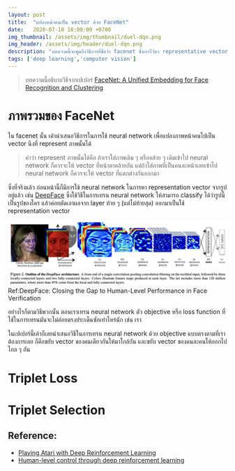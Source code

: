 ```yaml
---
layout: post
title:  "แปลงหน้าคนเป็น vector ด้วย FaceNet"
date:   2020-07-18 18:00:00 +0700
img_thumbnail: /assets/img/thumbnail/duel-dqn.png
img_header: /assets/img/header/duel-dqn.png
description: "บทความนี้จะพูดถึงวิธีการที่ชื่อว่า facenet ซึ่งเอาไว้หา representative vector ของใบหน้าคนด้วยการใช้ triplet loss ซึ่งเราสามารถนำ representative vector นั้นไปทำอะไรต่อได้หลายอย่าง เช่น เอาไปเทียบกันระหว่างสองหน้าแล้วดูว่าเหมือนกันรึเปล่า"
tags: ['deep learning','computer vision']
---
```

> บทความนี้อธิบายวิธีจากเปเปอร์ <a href="https://arxiv.org/pdf/1503.03832.pdf"> FaceNet: A Unified Embedding for Face Recognition and Clustering </a> 

# ภาพรวมของ FaceNet
ใน facenet นั้น เค้านำเสนอวิธีการในการใช้ neural network เพื่อแปลงภาพหน้าคนไปเป็น vector นึงที่ represent ภาพนั้นได้ 
> คำว่า represent ภาพนั้นได้คือ ถ้าเราใส่ภาพเดิม ๆ หรือคล้าย ๆ เดิมเข้าไป neural network ก็ควรจะให้ vector ที่หน้าตาคล้ายกัน แต่ถ้าใส่ภาพที่เป็นคนละหน้าเลยเข้าไป neural network ก็ควรจะให้ vector ที่แตกต่างกันออกมา



ซึ่งที่จริงแล้ว ก่อนหน้านี้ก็มีการใช้ neural network ในการหา representation vector จากรูปอยู่แล้ว เช่น <a href="https://www.cs.toronto.edu/~ranzato/publications/taigman_cvpr14.pdf">DeepFace</a> ซึ่งใช้วิธีในการเทรน neural network ให้สามารถ classify ได้ว่ารูปนี้เป็นรูปของใคร แล้วค่อยตัดเอาผลจาก layer ท้าย ๆ (แต่ไม่ท้ายสุด) ออกมาเป็นใช้ representation vector


![alt text](/assets/img/facenet/deepface.png) Ref:DeepFace: Closing the Gap to Human-Level Performance in Face Verification


อย่างไรก็ตามวิธีพวกนั้น ตอนเราเทรน neural network ตัว objective หรือ loss function ที่ใช้ในการเทรนมันจะไม่ค่่อยตรงประเด็นซักเท่าไหร่นัก เช่น เรา


ในเปเปอร์นี้เค้าก็เลยนำเสนอวิธีในการเทรน neural network ด้วย objective แบบตรงตามที่เราต้องการเลย ก็คือขยับ vector ของคนเดียวกันให้มาใกล้กัน และขยับ vector ของคนละคนให้ออกไปไกล ๆ กัน 


# Triplet Loss



# Triplet Selection




## Reference:
- <a href='https://arxiv.org/pdf/1312.5602.pdf'>Playing Atari with Deep Reinforcement Learning</a>
- <a href='https://storage.googleapis.com/deepmind-media/dqn/DQNNaturePaper.pdf'>Human-level control through deep reinforcement learning</a>



